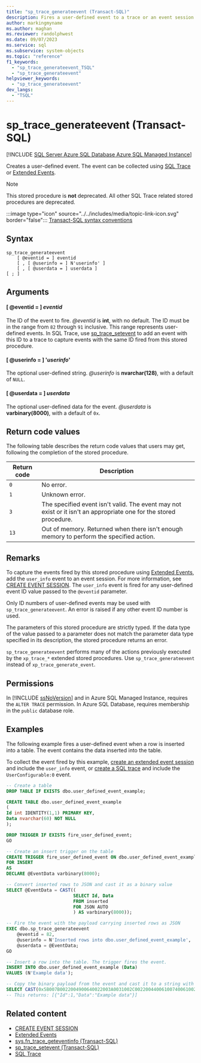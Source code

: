 ```yaml
---
title: "sp_trace_generateevent (Transact-SQL)"
description: Fires a user-defined event to a trace or an event session.
author: markingmyname
ms.author: maghan
ms.reviewer: randolphwest
ms.date: 09/07/2023
ms.service: sql
ms.subservice: system-objects
ms.topic: "reference"
f1_keywords:
  - "sp_trace_generateevent_TSQL"
  - "sp_trace_generateevent"
helpviewer_keywords:
  - "sp_trace_generateevent"
dev_langs:
  - "TSQL"
---
```

# sp_trace_generateevent (Transact-SQL)

[!INCLUDE [SQL Server Azure SQL Database Azure SQL Managed Instance](../../includes/applies-to-version/sql-asdb-asdbmi.md)]

Creates a user-defined event. The event can be collected using [SQL Trace](../sql-trace/sql-trace.md) or [Extended Events](../extended-events/extended-events.md).

> [!NOTE]
> This stored procedure is **not** deprecated. All other SQL Trace related stored procedures are deprecated.

:::image type="icon" source="../../includes/media/topic-link-icon.svg" border="false"::: [Transact-SQL syntax conventions](../../t-sql/language-elements/transact-sql-syntax-conventions-transact-sql.md)

## Syntax

```syntaxsql
sp_trace_generateevent
    [ @eventid = ] eventid
    [ , [ @userinfo = ] N'userinfo' ]
    [ , [ @userdata = ] userdata ]
[ ; ]
```

## Arguments

#### [ @eventid = ] *eventid*

The ID of the event to fire. *@eventid* is **int**, with no default. The ID must be in the range from `82` through `91` inclusive. This range represents user-defined events. In SQL Trace, use [sp_trace_setevent](sp-trace-setevent-transact-sql.md) to add an event with this ID to a trace to capture events with the same ID fired from this stored procedure.

#### [ @userinfo = ] '*userinfo*'

The optional user-defined string. *@userinfo* is **nvarchar(128)**, with a default of `NULL`.

#### [ @userdata = ] *userdata*

The optional user-defined data for the event. *@userdata* is **varbinary(8000)**, with a default of `0x`.

## Return code values

The following table describes the return code values that users may get, following the completion of the stored procedure.

| Return code | Description |
| --- | --- |
| `0` | No error. |
| `1` | Unknown error. |
| `3` | The specified event isn't valid. The event may not exist or it isn't an appropriate one for the stored procedure. |
| `13` | Out of memory. Returned when there isn't enough memory to perform the specified action. |

## Remarks

To capture the events fired by this stored procedure using [Extended Events](../extended-events/extended-events.md), add the `user_info` event to an event session. For more information, see [CREATE EVENT SESSION](../../t-sql/statements/create-event-session-transact-sql.md). The `user_info` event is fired for any user-defined event ID value passed to the `@eventid` parameter.

Only ID numbers of user-defined events may be used with `sp_trace_generateevent`. An error is raised if any other event ID number is used.

The parameters of this stored procedure are strictly typed. If the data type of the value passed to a parameter does not match the parameter data type specified in its description, the stored procedure returns an error.

`sp_trace_generateevent` performs many of the actions previously executed by the `xp_trace_*` extended stored procedures. Use `sp_trace_generateevent` instead of `xp_trace_generate_event`.

## Permissions

In [!INCLUDE [ssNoVersion](../../includes/ssnoversion-md.md)] and in Azure SQL Managed Instance, requires the `ALTER TRACE` permission. In Azure SQL Database, requires membership in the `public` database role.

## Examples

The following example fires a user-defined event when a row is inserted into a table. The event contains the data inserted into the table.

To collect the event fired by this example, [create an extended event session](../extended-events/quick-start-extended-events-in-sql-server.md) and include the `user_info` event, or [create a SQL trace](../sql-trace/create-a-trace-transact-sql.md) and include the `UserConfigurable:0` event.

```sql
-- Create a table
DROP TABLE IF EXISTS dbo.user_defined_event_example;

CREATE TABLE dbo.user_defined_event_example
(
Id int IDENTITY(1,1) PRIMARY KEY,
Data nvarchar(60) NOT NULL
);

DROP TRIGGER IF EXISTS fire_user_defined_event;
GO

-- Create an insert trigger on the table
CREATE TRIGGER fire_user_defined_event ON dbo.user_defined_event_example
FOR INSERT
AS
DECLARE @EventData varbinary(8000);

-- Convert inserted rows to JSON and cast it as a binary value
SELECT @EventData = CAST((
                         SELECT Id, Data
                         FROM inserted
                         FOR JSON AUTO
                         ) AS varbinary(8000));

-- Fire the event with the payload carrying inserted rows as JSON
EXEC dbo.sp_trace_generateevent
    @eventid = 82,
    @userinfo = N'Inserted rows into dbo.user_defined_event_example',
    @userdata = @EventData;
GO

-- Insert a row into the table. The trigger fires the event.
INSERT INTO dbo.user_defined_event_example (Data)
VALUES (N'Example data');

-- Copy the binary payload from the event and cast it to a string with the JSON value
SELECT CAST(0x5B007B0022004900640022003A0031002C002200440061007400610022003A0022004500780061006D0070006C0065002000640061007400610022007D005D00 AS nvarchar(max));
-- This returns: [{"Id":1,"Data":"Example data"}]
```

## Related content

- [CREATE EVENT SESSION](../../t-sql/statements/create-event-session-transact-sql.md)
- [Extended Events](../extended-events/extended-events.md)
- [sys.fn_trace_geteventinfo (Transact-SQL)](../system-functions/sys-fn-trace-geteventinfo-transact-sql.md)
- [sp_trace_setevent (Transact-SQL)](sp-trace-setevent-transact-sql.md)
- [SQL Trace](../sql-trace/sql-trace.md)
